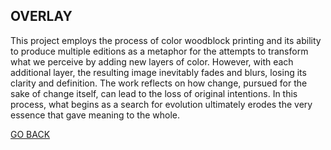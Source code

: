## OVERLAY

This project employs the process of color woodblock printing and its ability to produce multiple editions as a metaphor for the attempts to transform what we perceive by adding new layers of color. However, with each additional layer, the resulting image inevitably fades and blurs, losing its clarity and definition. The work reflects on how change, pursued for the sake of change itself, can lead to the loss of original intentions. In this process, what begins as a search for evolution ultimately erodes the very essence that gave meaning to the whole.



[GO BACK](https://aaronrmoreno.github.io/MATERIA)
